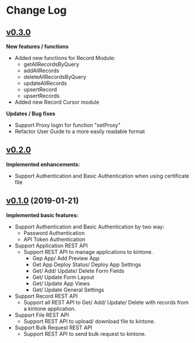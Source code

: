 # Change Log
## [v0.3.0](https://github.com/kintone/kintone-ios-sdk/tree/v0.3.0)
**New features / functions**
- Added new functions for Record Module:
  - getAllRecordsByQuery
  - addAllRecords
  - deleteAllRecordsByQuery
  - updateAllRecords
  - upsertRecord
  - upsertRecords
- Added new Record Cursor module

**Updates / Bug fixes**
- Support Proxy login for function "setProxy"
- Refactor User Guide to a more easily readable format

## [v0.2.0](https://github.com/kintone/kintone-ios-sdk/tree/v0.2.0)
**Implemented enhancements:**
- Support Authentication and Basic Authentication when using certificate file

## [v0.1.0](https://github.com/kintone/kintone-ios-sdk/tree/v0.1.0) (2019-01-21)
**Implemented basic features:**
- Support Authentication and Basic Authentication by two way:
    - Password Authentication
    - API Token Authentication
- Support Application REST API
    - Support REST API to manage applications to kintone.
        * Gep App/ Add Preview App
        * Get App Deploy Status/ Deploy App Settings
        * Get/ Add/ Update/ Delete Form Fields
        * Get/ Update Form Layout
        * Get/ Update App Views
        * Get/ Update General Settings
- Support Record REST API
    - Support all REST API to Get/ Add/ Update/ Delete with records from a kintone application.
- Support File REST API
    - Support REST API to upload/ download file to kintone.
- Support Bulk Request REST API
    - Support REST API to send bulk request to kintone.
